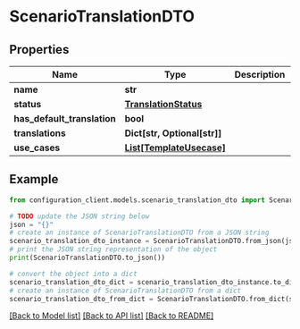 # ScenarioTranslationDTO


## Properties

Name | Type | Description | Notes
------------ | ------------- | ------------- | -------------
**name** | **str** |  | [optional] 
**status** | [**TranslationStatus**](TranslationStatus.md) |  | [optional] 
**has_default_translation** | **bool** |  | [optional] 
**translations** | **Dict[str, Optional[str]]** |  | [optional] 
**use_cases** | [**List[TemplateUsecase]**](TemplateUsecase.md) |  | [optional] 

## Example

```python
from configuration_client.models.scenario_translation_dto import ScenarioTranslationDTO

# TODO update the JSON string below
json = "{}"
# create an instance of ScenarioTranslationDTO from a JSON string
scenario_translation_dto_instance = ScenarioTranslationDTO.from_json(json)
# print the JSON string representation of the object
print(ScenarioTranslationDTO.to_json())

# convert the object into a dict
scenario_translation_dto_dict = scenario_translation_dto_instance.to_dict()
# create an instance of ScenarioTranslationDTO from a dict
scenario_translation_dto_from_dict = ScenarioTranslationDTO.from_dict(scenario_translation_dto_dict)
```
[[Back to Model list]](../README.md#documentation-for-models) [[Back to API list]](../README.md#documentation-for-api-endpoints) [[Back to README]](../README.md)


